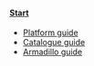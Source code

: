 #### [Start](/)

- [Platform guide](/molgenis/)
- [Catalogue guide](/catalogue/)
- [Armadillo guide](/armadillo/)